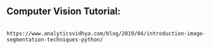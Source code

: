 ## Computer Vision Tutorial: 
```A Step-by-Step Introduction to Image Segmentation Techniques (Part 1)

https://www.analyticsvidhya.com/blog/2019/04/introduction-image-segmentation-techniques-python/
